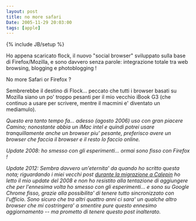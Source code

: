 ```yaml
---
layout: post
title: no more safari 
Date: 2005-11-29 20:03:00
tags: [apple]
---
```

{% include JB/setup %} 

Ho appena scaricato flock, il nuovo "social browser" sviluppato sulla base di Firefox/Mozilla, e sono davvero senza parole: integrazione totale tra web browsing, blogging e photoblogging !  
  
No more Safari or Firefox ?  
  
Sembrerebbe il destino di Flock... peccato che tutti i browser basati su Mozilla siano un po' troppo pesanti per il mio vecchio iBook G3 (che continuo a usare per scrivere, mentre il macmini e' diventato un mediamulo).  
  
_Questo era tanto tempo fa... adesso (agosto 2006) uso con gran piacere Camino; nonostante abbia un iMac intel e quindi potrei usare tranquillamente anche un browser piu' pesante, preferisco avere un browser che faccia il browser e il resto lo faccio online._  
  
_Update 2008: ho smesso con gli esperimenti... ormai sono fisso con Firefox !_

_Update 2012: Sembra davvero un'eternita' da quando ho scritto questa nota; riguardando i miei vecchi post [durante la migrazione a Calepin](http://aadm.github.com/2012-01-23-moving-to-calepin.html) ho letto il mio update del 2008 e non ho resistito alla tentazione di aggiungere che per l'ennesima volta ho smesso con gli esperimenti... e sono su Google Chrome fisso, grazie alla possibilita' di tenere tutto sincronizzato con l'ufficio. Sono sicuro che tra altri quattro anni ci sara' un qualche altro browser che mi costringera' a smentire pure questo ennesimo aggiornamento -- ma prometto di tenere questo post inalterato._
